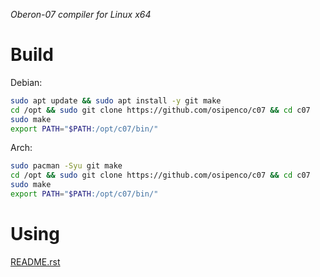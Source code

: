 *Oberon-07 compiler for Linux x64*

# Build

Debian:
```bash
sudo apt update && sudo apt install -y git make
cd /opt && sudo git clone https://github.com/osipenco/c07 && cd c07
sudo make
export PATH="$PATH:/opt/c07/bin/"
```

Arch:
```bash
sudo pacman -Syu git make
cd /opt && sudo git clone https://github.com/osipenco/c07 && cd c07
sudo make
export PATH="$PATH:/opt/c07/bin/"
```

# Using

[README.rst](doc/README.rst)
